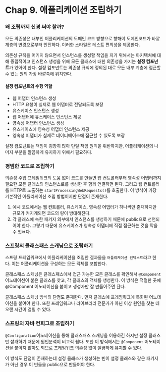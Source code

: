 # Chap 9. 애플리케이션 조립하기

### 왜 조립까지 신경 써야 할까?

모든 의존성은 내부인 어플리케이션의 도메인 코드 방향으로 향해야 도메인코드가 바깥 계층의 변경으로부터 안전하다. 이러한 스타일은 테스트 편의성을 제공한다.

의존성 규칙을 어기지 않으면서 인스턴스를 생성할 책임을 지기 위해서는 아키텍처에 대해 중립적이고 인스턴스 생성을 위해 모든 클래스에 대한 의존성을 가지는 **설정 컴포넌트**가 있어야 한다. 설정 컴포넌트는 의존성 규칙에 정의된 대로 모든 내부 계층에 접근할 수 있는 원의 가장 바깥쪽에 위치한다.

#### 설정 컴포넌트의 수행 역할

- 웹 어댑터 인스턴스 생성
- HTTP 요청이 실제로 웹 어댑터로 전달되도록 보장
- 유스케이스 인스턴스 생성
- 웹 어댑터에 유스케이스 인스턴스 제공
- 영속성 어댑터 인스턴스 생성
- 유스케이스에 영속성 어댑터 인스턴스 제공
- 영속성 어댑터가 실제로 데이터베이스에 접근할 수 있도록 보장

설정 컴포넌트는 책임이 굉장히 많아 단일 책임 원칙을 위반하지만, 어플리케이션의 나머지 부분을 깔끔하게 유지하기 위해서 필요하다.



### 평범한 코드로 조립하기

의존성 주입 프레임워크의 도움 없이 코드를 만들면 웹 컨트롤러부터 영속성 어댑터까지 필요한 모든 클래스의 인스턴스로를 생성한 후 함께 연결하면 된다. 그리고 웹 컨트롤러를 HTTP로 노출하는 `startProcessingWebRequests()`를 호출한다. 이 방식이 가장 기본적인 어플리케이션 조립 방법이지만 단점이 존재한다.

1. 예시 코드에서는 웹 컨트롤러, 유스케이스, 영속성 어댑터가 하나씩만 존재하지만 규모가 커지게되면 코드의 량이 방대해진다.
2. 각 클래스에 속한 패키지 외부에서 인스턴스를 생성하기 때문에 public으로 선언되어야 한다. 그렇기 때문에 유스케이스가 영속성 어댑터에 직접 접근하는 것을 막을 수 엇ㅂ다.



### 스프링의 클래스패스 스캐닝으로 조립하기

스프링 프레임워크에서 어플리케이션을 조립한 결과물을 `어플리케이션 컨텍스트`라고 한다. 이는 어플리케이션을 구성하는 모든 객체를 포함한다.

클래스패스 스캐닝은 클래스패스에서 접근 가능한 모든 클래스를 확인해서 `@Component` 어노테이션이 붙은 클래스를 찾고, 각 클래스의 객체를 생성한다. 이 방식은 적절한 곳에 @Component 어노테이션을 붙이고 생성자만 잘 만들어주면 된다.

클래스패스 스캐닝 방식의 단점도 존재한다. 먼저 클래스에 프레임워크에 특화된 어노테이션을 붙여야 한다. 또한 프레임워크나 라이브러리 전문가가 아닌 이상 원인을 찾는 데 오랜 시간이 걸릴 수 있다.



### 스프링의 자바 컨피그로 조립하기

`@Configuration`어노테이션을 통해 클래스패스 스캐닝을 이용하긴 하지만 설정 클래스만 섵개하기 때문에 원인분석이 비교적 쉽다. 또한 이 방식에서는 `@Component` 어노테이션을 붙이지 않아도 되므로 프레임워크 의존성 없이 깔끔하게 유지할 수 있다.

이 방식도 단점이 존재하는데 설정 클래스가 생성하는 빈이 설정 클래스와 같은 패키지가 아닌 경우 이 빈들을 public으로 만들어야 한다.

